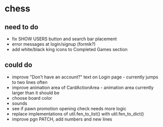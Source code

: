 # chess

## need to do
- fix SHOW USERS button and search bar placement
- error messages at login/signup (formik?)
- add white/black king icons to Completed Games section

## could do
- improve "Don't have an account?" text on Login page - currently jumps to two lines often
- improve animation area of CardActionArea - animation area currently larger than it should be
- choose board color
- sounds
- see if pawn promotion opening check needs more logic
- replace implementations of util.fen_to_list() with util.fen_to_dict()
- improve pgn PATCH, add numbers and new lines


